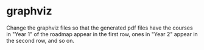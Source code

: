 # graphviz

Change the graphviz files so that the generated pdf files have the courses in "Year 1" of the roadmap appear in the first row, ones in "Year 2" appear in the second row, and so on.
